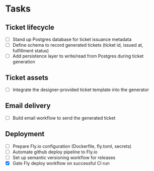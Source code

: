 # Tasks

## Ticket lifecycle
- [ ] Stand up Postgres database for ticket issuance metadata
- [ ] Define schema to record generated tickets (ticket id, issued at, fulfillment status)
- [ ] Add persistence layer to write/read from Postgres during ticket generation

## Ticket assets
- [ ] Integrate the designer-provided ticket template into the generator

## Email delivery
- [ ] Build email workflow to send the generated ticket

## Deployment
- [ ] Prepare Fly.io configuration (Dockerfile, fly.toml, secrets)
- [ ] Automate github deploy pipeline to Fly.io
- [ ] Set up semantic versioning workflow for releases
- [x] Gate Fly deploy workflow on successful CI run

